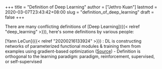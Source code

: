 +++
title = "Definition of Deep Learning"
author = ["Jethro Kuan"]
lastmod = 2020-03-07T23:43:42+08:00
slug = "definition_of_deep_learning"
draft = false
+++

There are many conflicting definitions of [Deep Learning]({{< relref "deep_learning" >}}), here's some
definitions by various people:

[Yann LeCun]({{< relref "20200216133924" >}})
: DL is constructing networks of parameterized
    functional modules & training them from examples using
    gradient-based optimization ([Source](https://www.facebook.com/722677142/posts/10156463919392143/))
    -   Definition is orthogonal to the learning paradigm: paradigm,
        reinforcement, supervised, or self-supervised
